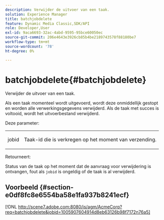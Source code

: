 ```yaml
---
description: Verwijder de uitvoer van een taak.
solution: Experience Manager
title: batchjobdelete
feature: Dynamic Media Classic,SDK/API
role: Developer,User
exl-id: 9aca6693-32ac-4abd-9595-95bce60050ec
source-git-commit: 206e4643e3926cb85b4be2189743578f88180be7
workflow-type: tm+mt
source-wordcount: '78'
ht-degree: 0%

---
```


# batchjobdelete{#batchjobdelete}

Verwijder de uitvoer van een taak.

Als een taak momenteel wordt uitgevoerd, wordt deze onmiddellijk gestopt en worden alle verwerkingsgegevens verwijderd. Als de taak met succes is voltooid, wordt het uitvoerbestand verwijderd.

Deze parameter:

<table id="simpletable_AACB976615FF4888A0816328DC48DCA3"> 
 <tr class="strow"> 
  <td class="stentry"> <p><span class="codeph"> jobid</span> </p> </td> 
  <td class="stentry"> <p>Taak-id die is verkregen op het moment van verzending. </p></td> 
 </tr> 
</table>

Retourneert:

Status van de taak op het moment dat de aanvraag voor verwijdering is ontvangen, fout als `jobid` is ongeldig of de taak is al verwijderd.

## Voorbeeld {#section-e0df8fc8e6554ba58e1fa937b8241ecf}

[!DNL http://scene7.adobe.com:8080/is/agm/AcmeCorp?req=batchjobdelete&jobid=1005907604914d8eb63126b98f7172n76a5]
